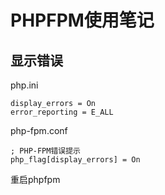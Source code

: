 # PHPFPM使用笔记

## 显示错误

php.ini

```
display_errors = On
error_reporting = E_ALL
```

php-fpm.conf

```
; PHP-FPM错误提示
php_flag[display_errors] = On
```

重启phpfpm